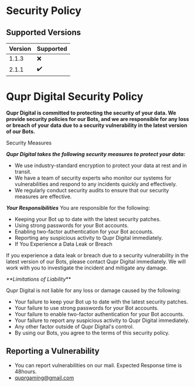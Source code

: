 # Security Policy

## Supported Versions

| Version | Supported          |
| ------- | ------------------ |
| 1.1.3   |        ❌          |
| 2.1.1   |       ✔️           |

# Qupr Digital Security Policy

**Qupr Digital is committed to protecting the security of your data. We provide security policies for our Bots, and we are responsible for any loss or breach of your data due to a security vulnerability in the latest version of our Bots.**

Security Measures

_**Qupr Digital takes the following security measures to protect your data:**_

 - We use industry-standard encryption to protect your data at rest and in transit.
 - We have a team of security experts who monitor our systems for vulnerabilities and respond to any incidents quickly and effectively.
 - We regularly conduct security audits to ensure that our security measures are effective.

_**Your Responsibilities**_
You are responsible for the following:

 - Keeping your Bot up to date with the latest security patches.
 - Using strong passwords for your Bot accounts.
 - Enabling two-factor authentication for your Bot accounts.
 - Reporting any suspicious activity to Qupr Digital immediately.
 - If You Experience a Data Leak or Breach

If you experience a data leak or breach due to a security vulnerability in the latest version of our Bots, please contact Qupr Digital immediately. We will work with you to investigate the incident and mitigate any damage.

_**Limitations of Liability_**

Qupr Digital is not liable for any loss or damage caused by the following:

 - Your failure to keep your Bot up to date with the latest security patches.
 - Your failure to use strong passwords for your Bot accounts.
 - Your failure to enable two-factor authentication for your Bot accounts.
 - Your failure to report any suspicious activity to Qupr Digital immediately.
 - Any other factor outside of Qupr Digital's control.
 - By using our Bots, you agree to the terms of this security policy.


## Reporting a Vulnerability

- You can report vulnerabilities on our mail. Expected Response time is 48hours.
- quprgaming@gmail.com
